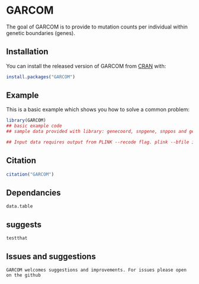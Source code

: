 
# GARCOM

<!-- badges: start -->
<!-- badges: end -->

The goal of GARCOM is to provide to mutation counts per individual within genetic boundaries (genes). 

## Installation

You can install the released version of GARCOM from [CRAN](https://CRAN.R-project.org) with:

``` r
install.packages("GARCOM")
```

## Example

This is a basic example which shows you how to solve a common problem:

``` r
library(GARCOM)
## basic example code
## sample data provided with library: genecoord, snpgene, snppos and genecoord

## Input data requires output from PLINK --recode flag. plink --bfile input --recode A --out sample_output 

```
## Citation

``` r
citation("GARCOM")
```

## Dependancies
```
data.table
```

## suggests
```
testthat
```

## Issues and suggestions
```
GARCOM welcomes suggestions and improvements. For issues please open on the github
```
